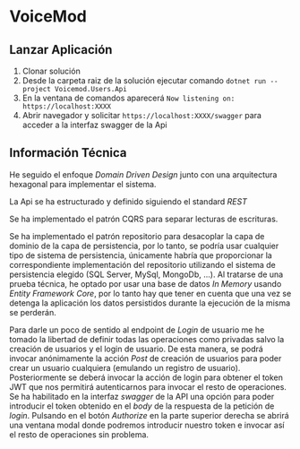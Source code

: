 # VoiceMod

## Lanzar Aplicación
1. Clonar solución
2. Desde la carpeta raiz de la solución ejecutar comando `dotnet run --project Voicemod.Users.Api`
3. En la ventana de comandos aparecerá `Now listening on: https://localhost:XXXX`
4. Abrir navegador y solicitar `https://localhost:XXXX/swagger` para acceder a la interfaz swagger de la Api

## Información Técnica
He seguido el enfoque *Domain Driven Design* junto con una arquitectura hexagonal para implementar el sistema. 

La Api se ha estructurado y definido siguiendo el standard *REST* 

Se ha implementado el patrón CQRS para separar lecturas de escrituras.

Se ha implementado el patrón repositorio para desacoplar la capa de dominio de la capa de persistencia, por lo tanto, se podría usar cualquier tipo de sistema de persistencia, únicamente habría que proporcionar la correspondiente implementación del repositorio utilizando el sistema de persistencia elegido (SQL Server, MySql, MongoDb, ...). Al tratarse de una prueba técnica, he optado por usar una base de datos *In Memory* usando *Entity Framework Core*, por lo tanto hay que tener en cuenta que una vez se detenga la aplicación los datos persistidos durante la ejecución de la misma se perderán.

Para darle un poco de sentido al endpoint de *Login* de usuario me he tomado la libertad de definir todas las operaciones como privadas salvo la creación de usuarios y el login de usuario. De esta manera, se podrá invocar anónimamente la acción *Post* de creación de usuarios para poder crear un usuario cualquiera (emulando un registro de usuario). Posteriormente se deberá invocar la acción de login para obtener el token JWT que nos permitirá autenticarnos para invocar el resto de operaciones. Se ha habilitado en la interfaz *swagger* de la API una opción para poder introducir el token obtenido en el *body* de la respuesta de la petición de *login*. Pulsando en el botón *Authorize* en la parte superior derecha se abrirá una ventana modal donde podremos introducir nuestro token e invocar así el resto de operaciones sin problema.


